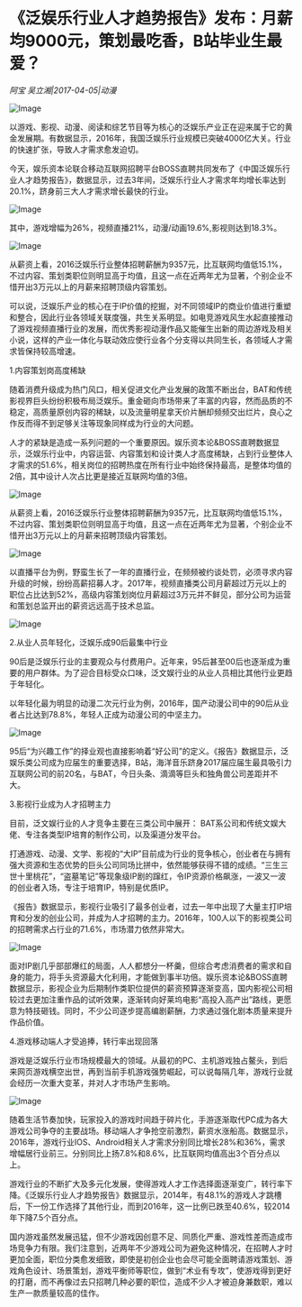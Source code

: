 # 《泛娱乐行业人才趋势报告》发布：月薪均9000元，策划最吃香，B站毕业生最爱？

*阿宝 吴立湘|2017-04-05|动漫*

![Image](http://static.ylzbl.com/uploads/ueditor/php/upload/image/20170608/1496885388551365.jpeg)

以游戏、影视、动漫、阅读和综艺节目等为核心的泛娱乐产业正在迎来属于它的黄金发展期。有数据显示，2016年，我国泛娱乐行业规模已突破4000亿大关。行业的快速扩张，导致人才需求愈发迫切。

今天，娱乐资本论联合移动互联网招聘平台BOSS直聘共同发布了《中国泛娱乐行业人才趋势报告》，数据显示，过去3年间，泛娱乐行业人才需求年均增长率达到20.1%，跻身前三大人才需求增长最快的行业。

![Image](http://static.ylzbl.com/201704281803502263)

其中，游戏增幅为26%，视频直播21%，动漫/动画19.6%,影视则达到18.3%。

![Image](http://static.ylzbl.com/201704281803515664)

从薪资上看，2016泛娱乐行业整体招聘薪酬为9357元，比互联网均值低15.1%，不过内容、策划类职位则明显高于均值，且这一点在近两年尤为显著，个别企业不惜开出3万元以上的月薪来招聘顶级内容策划。

可以说，泛娱乐产业的核心在于IP价值的挖掘，对不同领域IP的商业价值进行重塑和整合，因此行业各领域关联度强，共生关系明显。如电竞游戏风生水起直接推动了游戏视频直播行业的发展，而优秀影视动漫作品又能催生出新的周边游戏及相关小说，这样的产业一体化与联动效应使行业各个分支得以共同生长，各领域人才需求皆保持较高增速。

1.内容策划岗高度稀缺

随着消费升级成为热门风口，相关促进文化产业发展的政策不断出台，BAT和传统影视界巨头纷纷积极布局泛娱乐。重金砸向市场带来了丰富的内容，然而品质的不稳定，高质量原创内容的稀缺，以及流量明星拿天价片酬却频频交出烂片，良心之作反而得不到足够关注等现象同样成为行业的大问题。

人才的紧缺是造成一系列问题的一个重要原因。娱乐资本论&BOSS直聘数据显示，泛娱乐行业中，内容运营、内容策划和设计类人才高度稀缺，占到行业整体人才需求的51.6%，相关岗位的招聘热度在所有行业中始终保持最高，是整体均值的2倍，其中设计人次占比更是接近互联网均值的3倍。

![Image](http://static.ylzbl.com/201704281803518911)

从薪资上看，2016泛娱乐行业整体招聘薪酬为9357元，比互联网均值低15.1%，不过内容、策划类职位则明显高于均值，且这一点在近两年尤为显著，个别企业不惜开出3万元以上的月薪来招聘顶级内容策划。

![Image](http://static.ylzbl.com/201704281803513360)

以直播平台为例，野蛮生长了一年的直播行业，在频频被约谈处罚，必须寻求内容升级的时候，纷纷高薪招募人才。2017年，视频直播类公司月薪超过万元以上的职位占比达到52%，高级内容策划岗位月薪超过3万元并不鲜见，部分公司为运营和策划总监开出的薪资远远高于技术总监。

![Image](http://static.ylzbl.com/201704281803512765)

2.从业人员年轻化，泛娱乐成90后最集中行业

90后是泛娱乐行业的主要观众与付费用户。近年来，95后甚至00后也逐渐成为重要的用户群体。为了迎合目标受众口味，泛文娱行业的从业人员相比其他行业更趋于年轻化。

以年轻化最为明显的动漫二次元行业为例，2016年，国产动漫公司中的90后从业者占比达到78.8%，年轻人正成为动漫公司的中坚主力。

![Image](http://static.ylzbl.com/201704281803519620)

95后“为兴趣工作”的择业观也直接影响着“好公司”的定义。《报告》数据显示，泛娱乐类公司成为应届生的重要选择，B站，海洋音乐跻身2017届应届生最具吸引力互联网公司的前20名，与BAT，今日头条、滴滴等巨头和独角兽公司差距并不大。

3.影视行业成为人才招聘主力

目前，泛文娱行业的人才竞争主要在三类公司中展开： BAT系公司和传统文娱大佬、专注各类型IP培育的制作公司，以及渠道分发平台。

打通游戏、动漫、文学、影视的“大IP”目前成为行业的竞争核心，创业者在与拥有强大资源和生态优势的巨头公司同场比拼中，依然能够获得不错的成绩。“三生三世十里桃花”，“盗墓笔记”等现象级IP剧的蹿红，令IP资源价格飙涨，一波又一波的创业者入场，专注于培育IP，特别是优质IP。

《报告》数据显示，影视行业吸引了最多创业者，过去一年中出现了大量主打IP培育和分发的创业公司，并成为人才招聘的主力。2016年，100人以下的影视类公司的招聘需求占行业的71.6%，市场潜力依然非常大。

![Image](http://static.ylzbl.com/201704281803528524)

面对IP剧几乎部部爆红的局面，人人都想分一杯羹，但综合考虑消费者的需求和自身的能力，将手头资源最大化利用，才能做到事半功倍。娱乐资本论&BOSS直聘数据显示，影视企业为后期制作类职位提供的薪资预算逐渐变高，国内影视公司相较过去更加注重作品的试听效果，逐渐转向好莱坞电影“高投入高产出”路线，更愿意为特技砸钱。同时，不少公司逐步提高编剧薪酬，力求通过强化剧本质量来提升作品价值。

4.游戏移动端人才受追捧，转行率出现回落

游戏是泛娱乐行业市场规模最大的领域。从最初的PC、主机游戏独占鳌头，到后来网页游戏横空出世，再到当前手机游戏强势崛起，可以说每隔几年，游戏行业就会经历一次重大变革，并对人才市场产生影响。

![Image](http://static.ylzbl.com/201704281803527113)

随着生活节奏加快，玩家投入的游戏时间趋于碎片化，手游逐渐取代PC成为各大游戏公司争夺的主要战场。移动端人才争抢空前激烈，薪资水涨船高。数据显示，2016年，游戏行业IOS、Android相关人才需求分别同比增长28%和36%，需求增幅居行业前三。分别同比上扬7.8%和8.6%，比互联网均值高出3个百分点以上。

游戏行业的不断扩大及多元化发展，使得游戏人才工作选择面逐渐变广，转行率下降。《泛娱乐行业人才趋势报告》数据显示，2014年，有48.1%的游戏人才跳槽后，下一份工作选择了其他行业，而到2016年，这一比例已跌至40.6%，较2014年下降7.5个百分点。

国内游戏虽然发展迅猛，但不少游戏因创意不足、同质化严重、游戏性差而造成市场竞争力有限。我们注意到，近两年不少游戏公司为避免这种情况，在招聘人才时更加全面，职位分类愈发细致，即使是初创企业也会尽可能全面聘请游戏策划、游戏角色设计、场景策划，游戏平衡师等职位，做到“术业有专攻”，使游戏得到更好的打磨，而不再像过去只招聘几种必要的职位，造成不少人才被迫身兼数职，难以生产一款质量较高的佳作。

